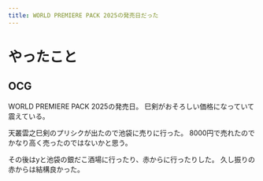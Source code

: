 ```yaml
---
title: WORLD PREMIERE PACK 2025の発売日だった
---
```


# やったこと

## OCG

WORLD PREMIERE PACK 2025の発売日。
巳剣がおそろしい価格になっていて震えている。

天叢雲之巳剣のプリシクが出たので池袋に売りに行った。
8000円で売れたのでかなり高く売ったのではないかと思う。

その後はyと池袋の銀だこ酒場に行ったり、赤からに行ったりした。
久し振りの赤からは結構良かった。
